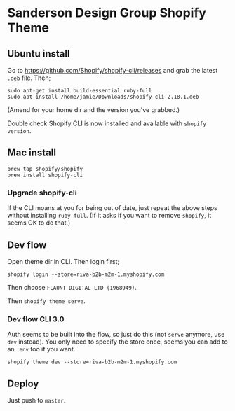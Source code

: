 # Sanderson Design Group Shopify Theme

## Ubuntu install

Go to https://github.com/Shopify/shopify-cli/releases and grab the latest `.deb` file. Then;

```
sudo apt-get install build-essential ruby-full
sudo apt install /home/jamie/Downloads/shopify-cli-2.18.1.deb
```

(Amend for your home dir and the version you've grabbed.)

Double check Shopify CLI is now installed and available with `shopify version`.

## Mac install

```
brew tap shopify/shopify
brew install shopify-cli
```

### Upgrade shopify-cli

If the CLI moans at you for being out of date, just repeat the above steps without installing `ruby-full`. (If it asks if you want to remove `shopify`, it seems OK to do that.)

## Dev flow

Open theme dir in CLI. Then login first;

`shopify login --store=riva-b2b-m2m-1.myshopify.com`

Then choose `FLAUNT DIGITAL LTD (1968949)`.

Then `shopify theme serve`.

### Dev flow CLI 3.0

Auth seems to be built into the flow, so just do this (not `serve` anymore, use `dev` instead). You only need to specify the store once, seems you can add to an `.env` too if you want.

`shopify theme dev --store=riva-b2b-m2m-1.myshopify.com`

## Deploy

Just push to `master`.